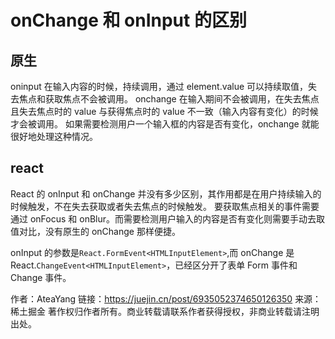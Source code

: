 # onChange 和 onInput 的区别

## 原生

oninput 在输入内容的时候，持续调用，通过 element.value 可以持续取值，失去焦点和获取焦点不会被调用。
onchange 在输入期间不会被调用，在失去焦点且失去焦点时的 value 与获得焦点时的 value 不一致（输入内容有变化）的时候才会被调用。
如果需要检测用户一个输入框的内容是否有变化，onchange 就能很好地处理这种情况。

## react

React 的 onInput 和 onChange 并没有多少区别，其作用都是在用户持续输入的时候触发，不在失去获取或者失去焦点的时候触发。
要获取焦点相关的事件需要通过 onFocus 和 onBlur。而需要检测用户输入的内容是否有变化则需要手动去取值对比，没有原生的 onChange 那样便捷。

onInput 的参数是`React.FormEvent<HTMLInputElement>`,而 onChange 是 React.`ChangeEvent<HTMLInputElement>`，已经区分开了表单 Form 事件和 Change 事件。

作者：AteaYang
链接：https://juejin.cn/post/6935052374650126350
来源：稀土掘金
著作权归作者所有。商业转载请联系作者获得授权，非商业转载请注明出处。
